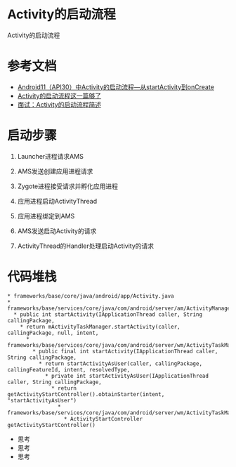 # Activity的启动流程

Activity的启动流程


# 参考文档

* [Android11（API30）中Activity的启动流程—从startActivity到onCreate](https://blog.csdn.net/yu749942362/article/details/107978083)
* [Activity的启动流程这一篇够了](https://juejin.cn/post/6924198995313033224)
* [面试：Activity的启动流程简述](https://blog.csdn.net/cpcpcp123/article/details/122055099)


# 启动步骤

1. Launcher进程请求AMS

2. AMS发送创建应用进程请求

3. Zygote进程接受请求并孵化应用进程

4. 应用进程启动ActivityThread

5. 应用进程绑定到AMS

6. AMS发送启动Activity的请求

7. ActivityThread的Handler处理启动Activity的请求


# 代码堆栈

```
* frameworks/base/core/java/android/app/Activity.java
* frameworks/base/services/core/java/com/android/server/am/ActivityManagerService.java
  * public int startActivity(IApplicationThread caller, String callingPackage,
    * return mActivityTaskManager.startActivity(caller, callingPackage, null, intent,
      * frameworks/base/services/core/java/com/android/server/wm/ActivityTaskManagerService.java 
        * public final int startActivity(IApplicationThread caller, String callingPackage,
          * return startActivityAsUser(caller, callingPackage, callingFeatureId, intent, resolvedType,
            * private int startActivityAsUser(IApplicationThread caller, String callingPackage,
              * return getActivityStartController().obtainStarter(intent, "startActivityAsUser")
                * frameworks/base/services/core/java/com/android/server/wm/ActivityTaskManagerService.java 
                  * ActivityStartController getActivityStartController() 
```

* 思考
* 思考
* 思考
